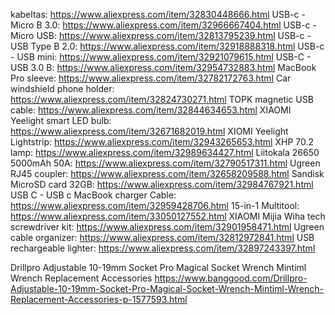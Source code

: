 kabeltas: https://www.aliexpress.com/item/32830448666.html
USB-c - Micro B 3.0: https://www.aliexpress.com/item/32966667404.html
USB-c - Micro USB: https://www.aliexpress.com/item/32813795239.html
USB-c - USB Type B 2.0: https://www.aliexpress.com/item/32918888318.html
USB-c - USB mini: https://www.aliexpress.com/item/32921079615.html
USB-C - USB 3.0 B: https://www.aliexpress.com/item/32954732883.html
MacBook Pro sleeve: https://www.aliexpress.com/item/32782172763.html
Car windshield phone holder: https://www.aliexpress.com/item/32824730271.html
TOPK magnetic USB cable: https://www.aliexpress.com/item/32844634653.html
XIAOMI Yeelight smart LED bulb: https://www.aliexpress.com/item/32671682019.html
XIOMI Yeelight Lightstrip: https://www.aliexpress.com/item/32943265653.html
XHP 70.2 lamp: https://www.aliexpress.com/item/32989634427.html
Liitokala 26650 5000mAh 50A: https://www.aliexpress.com/item/32790517311.html
Ugreen RJ45 coupler: https://www.aliexpress.com/item/32658209588.html
Sandisk MicroSD card 32GB: https://www.aliexpress.com/item/32984767921.html
USB C - USB c MacBook charger Cable: https://www.aliexpress.com/item/32959428706.html
15-in-1 Multitool: https://www.aliexpress.com/item/33050127552.html
XIAOMI Mijia Wiha tech screwdriver kit: https://www.aliexpress.com/item/32901958471.html
Ugreen cable organizer: https://www.aliexpress.com/item/32812972841.html
USB rechargeable lighter: https://www.aliexpress.com/item/32897243397.html



Drillpro Adjustable 10-19mm Socket Pro Magical Socket Wrench Mintiml Wrench Replacement Accessories
https://www.banggood.com/Drillpro-Adjustable-10-19mm-Socket-Pro-Magical-Socket-Wrench-Mintiml-Wrench-Replacement-Accessories-p-1577593.html